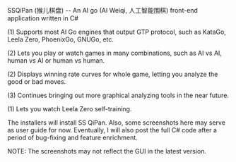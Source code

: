 SSQiPan (猴儿棋盘) -- An AI go (AI Weiqi, 人工智能围棋) front-end application written in C#

(1) Supports most AI Go engines that output GTP protocol, such as KataGo, Leela Zero, PhoenixGo, GNUGo, etc.

(2) Lets you play or watch games in many combinations, such as AI vs AI, human vs AI or human vs human.

(2) Displays winning rate curves for whole game, letting you analyze the good or bad moves.

(3) Continues bringing out more graphical analyzing tools in the near future.

(1) Lets you watch Leela Zero self-training.

The installers will install SS QiPan. Also, some screenshots here may serve as user guide for now. Eventually, I will also post the full C# code after a period of bug-fixing and feature enrichment.


NOTE: The screenshots may not reflect the GUI in the latest version.
